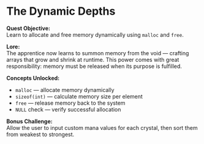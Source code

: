 # The Dynamic Depths

**Quest Objective:**  
Learn to allocate and free memory dynamically using `malloc` and `free`.

**Lore:**  
The apprentice now learns to summon memory from the void — crafting arrays that grow and shrink at runtime. This power comes with great responsibility: memory must be released when its purpose is fulfilled.

**Concepts Unlocked:**
- `malloc` — allocate memory dynamically
- `sizeof(int)` — calculate memory size per element
- `free` — release memory back to the system
- `NULL` check — verify successful allocation

**Bonus Challenge:**  
Allow the user to input custom mana values for each crystal, then sort them from weakest to strongest.